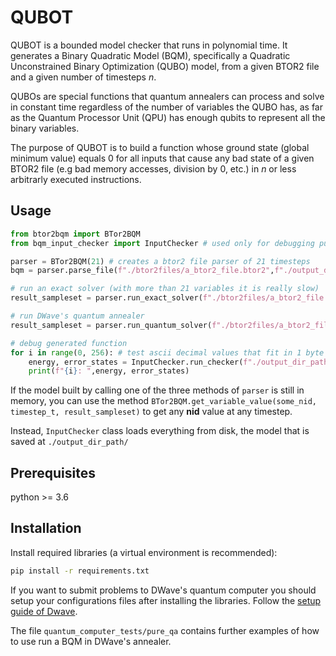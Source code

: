 # QUBOT

QUBOT is a bounded model checker that runs in polynomial time. It generates a Binary Quadratic Model (BQM), specifically a Quadratic Unconstrained Binary Optimization (QUBO) model, from a given BTOR2 file and a given number of timesteps *n*.

QUBOs are special functions that quantum annealers can process and solve in constant time regardless of the number of variables the QUBO has, as far as the Quantum Processor Unit (QPU) has enough qubits to represent all the binary variables.

The purpose of QUBOT is to build a function whose ground state (global minimum value) equals 0 for all inputs that cause any bad state of a given BTOR2 file (e.g bad memory accesses, division by 0, etc.) in *n* or less arbitrarly executed instructions.


## Usage
```` Python
from btor2bqm import BTor2BQM
from bqm_input_checker import InputChecker # used only for debugging purposes

parser = BTor2BQM(21) # creates a btor2 file parser of 21 timesteps
bqm = parser.parse_file(f"./btor2files/a_btor2_file.btor2",f"./output_dir_path/", input_nid=81)

# run an exact solver (with more than 21 variables it is really slow)
result_sampleset = parser.run_exact_solver(f"./btor2files/a_btor2_file.btor2",f"./output_dir_path/", input_nid=81)

# run DWave's quantum annealer
result_sampleset = parser.run_quantum_solver(f"./btor2files/a_btor2_file.btor2",f"./output_dir_path/", input_nid=81)

# debug generated function
for i in range(0, 256): # test ascii decimal values that fit in 1 byte
    energy, error_states = InputChecker.run_checker(f"./output_dir_path/", i)
    print(f"{i}: ",energy, error_states)

````

If the model  built by calling one of the three methods of `parser` is still in memory,
you can use the method `BTor2BQM.get_variable_value(some_nid, timestep_t, result_sampleset)` to get any **nid** 
value at any timestep.

Instead, `InputChecker` class loads everything from disk, the model that is saved at `./output_dir_path/`


## Prerequisites 
python >= 3.6


## Installation
Install required libraries (a virtual environment is recommended):

```bash
pip install -r requirements.txt
```

If you want to submit problems to DWave's quantum computer you should setup your configurations files after installing the libraries.
Follow the [setup guide of Dwave](https://docs.ocean.dwavesys.com/en/latest/overview/install.html#set-up-your-environment).

The file `quantum_computer_tests/pure_qa` contains further examples of how to use run a BQM in DWave's annealer.


